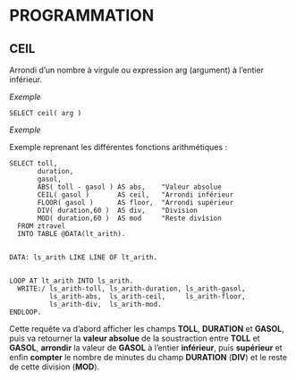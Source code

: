 # **PROGRAMMATION**

## **CEIL**

Arrondi d’un nombre à virgule ou expression arg (argument) à l’entier inférieur.

_Exemple_

```ABAP
SELECT ceil( arg )
```

_Exemple_

Exemple reprenant les différentes fonctions arithmétiques :

```ABAP
SELECT toll,
       duration,
       gasol,
       ABS( toll - gasol ) AS abs,    "Valeur absolue
       CEIL( gasol )       AS ceil,   "Arrondi inférieur
       FLOOR( gasol )      AS floor,  "Arrondi supérieur
       DIV( duration,60 )  AS div,    "Division
       MOD( duration,60 )  AS mod     "Reste division
  FROM ztravel
  INTO TABLE @DATA(lt_arith).


DATA: ls_arith LIKE LINE OF lt_arith.


LOOP AT lt_arith INTO ls_arith.
  WRITE:/ ls_arith-toll, ls_arith-duration, ls_arith-gasol,
          ls_arith-abs,  ls_arith-ceil,     ls_arith-floor,
          ls_arith-div,  ls_arith-mod.
ENDLOOP.
```

Cette requête va d’abord afficher les champs **TOLL**, **DURATION** et **GASOL**, puis va retourner la **valeur absolue** de la soustraction entre **TOLL** et **GASOL**, **arrondir** la valeur de **GASOL** à l’entier **inférieur**, puis **supérieur** et enfin **compter** le nombre de minutes du champ **DURATION** (**DIV**) et le reste de cette division (**MOD**).
